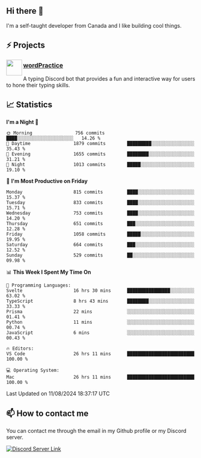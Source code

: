 <h2>Hi there 👋</h2>

<p>I'm a self-taught developer from Canada and I like building cool things.</p>

<h2>⚡ Projects</h2>

<img align="left" src="https://i.imgur.com/BIzs17V.png" width="42" height="42" />
<h3><a target="_blank" href="https://wordpractice.principle.sh/">wordPractice</a></h3>
<p>A typing Discord bot that provides a fun and interactive way for users to hone their typing skills.</p>

<h2>📈 Statistics</h2>

<!--START_SECTION:waka-->
**I'm a Night 🦉** 

```text
🌞 Morning                756 commits         ████░░░░░░░░░░░░░░░░░░░░░   14.26 % 
🌆 Daytime                1879 commits        █████████░░░░░░░░░░░░░░░░   35.43 % 
🌃 Evening                1655 commits        ████████░░░░░░░░░░░░░░░░░   31.21 % 
🌙 Night                  1013 commits        █████░░░░░░░░░░░░░░░░░░░░   19.10 % 
```
📅 **I'm Most Productive on Friday** 

```text
Monday                   815 commits         ████░░░░░░░░░░░░░░░░░░░░░   15.37 % 
Tuesday                  833 commits         ████░░░░░░░░░░░░░░░░░░░░░   15.71 % 
Wednesday                753 commits         ████░░░░░░░░░░░░░░░░░░░░░   14.20 % 
Thursday                 651 commits         ███░░░░░░░░░░░░░░░░░░░░░░   12.28 % 
Friday                   1058 commits        █████░░░░░░░░░░░░░░░░░░░░   19.95 % 
Saturday                 664 commits         ███░░░░░░░░░░░░░░░░░░░░░░   12.52 % 
Sunday                   529 commits         ██░░░░░░░░░░░░░░░░░░░░░░░   09.98 % 
```


📊 **This Week I Spent My Time On** 

```text
💬 Programming Languages: 
Svelte                   16 hrs 30 mins      ████████████████░░░░░░░░░   63.02 % 
TypeScript               8 hrs 43 mins       ████████░░░░░░░░░░░░░░░░░   33.33 % 
Prisma                   22 mins             ░░░░░░░░░░░░░░░░░░░░░░░░░   01.41 % 
Python                   11 mins             ░░░░░░░░░░░░░░░░░░░░░░░░░   00.74 % 
JavaScript               6 mins              ░░░░░░░░░░░░░░░░░░░░░░░░░   00.43 % 

🔥 Editors: 
VS Code                  26 hrs 11 mins      █████████████████████████   100.00 % 

💻 Operating System: 
Mac                      26 hrs 11 mins      █████████████████████████   100.00 % 
```


 Last Updated on 11/08/2024 18:37:17 UTC
<!--END_SECTION:waka-->

<h2>📫 How to contact me</h2>

You can contact me through the email in my Github profile or my Discord server.

[![Discord Server Link](https://dcbadge.vercel.app/api/server/DHnk46C)](https://discord.gg/DHnk46C)

